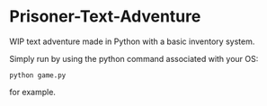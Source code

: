 # Prisoner-Text-Adventure
WIP text adventure made in Python with a basic inventory system.


Simply run by using the python command associated with your OS:

```
python game.py
```

for example.

